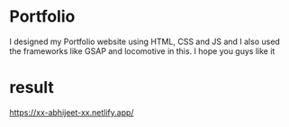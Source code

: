 # Portfolio

I designed my Portfolio website using HTML, CSS and JS and I also used the frameworks like GSAP and locomotive in this.
I hope you guys like it

# result

https://xx-abhijeet-xx.netlify.app/

